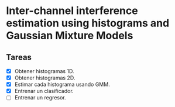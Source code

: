 # Inter-channel interference estimation using histograms and Gaussian Mixture Models
## Tareas
- [X] Obtener histogramas 1D.
- [X] Obtener histogramas 2D.
- [X] Estimar cada histograma usando GMM.
- [X] Entrenar un clasificador.
- [ ] Entrenar un regresor.